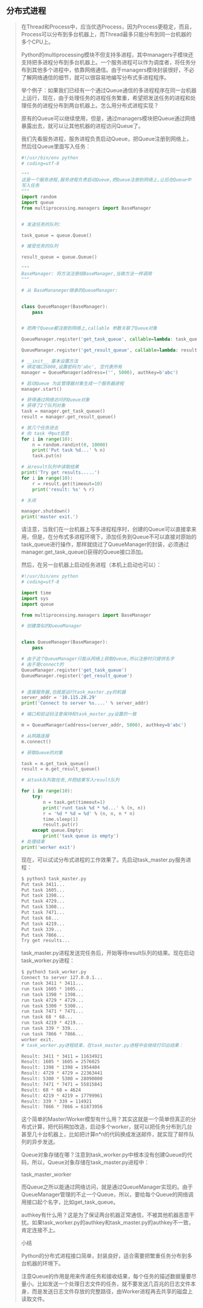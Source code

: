## 分布式进程

> 在Thread和Process中，应当优选Process，因为Process更稳定，而且，Process可以分布到多台机器上，而Thread最多只能分布到同一台机器的多个CPU上。
>
> Python的multiprocessing模块不但支持多进程，其中managers子模块还支持把多进程分布到多台机器上。一个服务进程可以作为调度者，将任务分布到其他多个进程中，依靠网络通信。由于managers模块封装很好，不必了解网络通信的细节，就可以很容易地编写分布式多进程程序。
>
> 举个例子：如果我们已经有一个通过Queue通信的多进程程序在同一台机器上运行，现在，由于处理任务的进程任务繁重，希望把发送任务的进程和处理任务的进程分布到两台机器上。怎么用分布式进程实现？
>
> 原有的Queue可以继续使用，但是，通过managers模块把Queue通过网络暴露出去，就可以让其他机器的进程访问Queue了。
>
> 我们先看服务进程，服务进程负责启动Queue，把Queue注册到网络上，然后往Queue里面写入任务：
>
> ```python
> #!/usr/bin/env python
> # coding=utf-8
>
> """
> 这是一个服务进程,服务进程负责启动Queue,把Queue注册到网络上,让后在Queue中
> 写入任务
> """
> import random
> import queue
> from multiprocessing.managers import BaseManager
>
>
> # 发送任务的队列:
>
> task_queue = queue.Queue()
>
> # 接受任务的队列
>
> result_queue = queue.Queue()
>
> """
> BaseManager: 将方法注册给BaseManager,当做方法一样调用
> """
>
> # 从 BaseMananeger继承的QueueManager:
>
>
> class QueueManager(BaseManager):
>     pass
>
>
> # 把两个Queue都注册到网络上,callable 参数关联了Queue对象
>
> QueueManager.register('get_task_queue', callable=lambda: task_queue)
>
> QueueManager.register('get_result_queue', callable=lambda: result_queue)
>
> # __init__ 基本设置方法
> # 绑定端口5000,设置密码为'abc', 空代表所有
> manager = QueueManager(address=('', 5000), authkey=b'abc')
>
> # 启动Queue 为此管理器对象生成一个服务器进程
> manager.start()
>
> # 获得通过网络访问的Queue对象
> # 获得了2个队列对象
> task = manager.get_task_queue()
> result = manager.get_result_queue()
>
> # 放几个任务进去
> # 向 task 中put信息
> for i in range(10):
>     n = random.randint(0, 10000)
>     print('Put task %d...' % n)
>     task.put(n)
>
> # 从result队列中读取结果
> print('Try get results.....')
> for i in range(10):
>     r = result.get(timeout=10)
>     print('result: %s' % r)
>
> # 关闭
>
> manager.shutdown()
> print('master exit.')
>
> ```
>
> 请注意，当我们在一台机器上写多进程程序时，创建的Queue可以直接拿来用，但是，在分布式多进程环境下，添加任务到Queue不可以直接对原始的task_queue进行操作，那样就绕过了QueueManager的封装，必须通过manager.get_task_queue()获得的Queue接口添加。
>
> 然后，在另一台机器上启动任务进程（本机上启动也可以）：
>
> ```python
> #!/usr/bin/env python
> # coding=utf-8
>
> import time
> import sys
> import queue
>
> from multiprocessing.managers import BaseManager
>
> # 创建类似的QueueManager
>
>
> class QueueManager(BaseManager):
>     pass
>
> # 由于这个QueueManager只能从网络上获取Queue,所以注册时只提供名字
> # 由于是connect的
> QueueManager.register('get_task_queue')
> QueueManager.register('get_result_queue')
>
>
> # 连接服务器,也就是运行task_master.py的机器
> server_addr = '10.115.28.29'
> print('Connect to server %s....' % server_addr)
>
> # 端口和验证码注意保持和task_master.py设置的一致
>
> m = QueueManager(address=(server_addr, 5000), authkey=b'abc')
>
> # 从网路连接
> m.connect()
>
> # 获取Queue的对象
>
> task = m.get_task_queue()
> result = m.get_result_queue()
>
> # 从task队列取任务,并把结果写入result队列
>
> for i in range(10):
>     try:
>         n = task.get(timeout=1)
>         print('runt task %d * %d...' % (n, n))
>         r = '%d * %d = %d' % (n, n, n * n)
>         time.sleep(1)
>         result.put(r)
>     except queue.Empty:
>         print('task queue is empty')
> # 处理结束
> print('worker exit')
>
> ```
>
> 现在，可以试试分布式进程的工作效果了。先启动task_master.py服务进程：
>
> ```bash
> $ python3 task_master.py 
> Put task 3411...
> Put task 1605...
> Put task 1398...
> Put task 4729...
> Put task 5300...
> Put task 7471...
> Put task 68...
> Put task 4219...
> Put task 339...
> Put task 7866...
> Try get results...
> ```
>
> task_master.py进程发送完任务后，开始等待result队列的结果。现在启动task_worker.py进程：
>
> ```bash
> $ python3 task_worker.py
> Connect to server 127.0.0.1...
> run task 3411 * 3411...
> run task 1605 * 1605...
> run task 1398 * 1398...
> run task 4729 * 4729...
> run task 5300 * 5300...
> run task 7471 * 7471...
> run task 68 * 68...
> run task 4219 * 4219...
> run task 339 * 339...
> run task 7866 * 7866...
> worker exit.
> # task_worker.py进程结束，在task_master.py进程中会继续打印出结果：
>
> Result: 3411 * 3411 = 11634921
> Result: 1605 * 1605 = 2576025
> Result: 1398 * 1398 = 1954404
> Result: 4729 * 4729 = 22363441
> Result: 5300 * 5300 = 28090000
> Result: 7471 * 7471 = 55815841
> Result: 68 * 68 = 4624
> Result: 4219 * 4219 = 17799961
> Result: 339 * 339 = 114921
> Result: 7866 * 7866 = 61873956
> ```
>
> 这个简单的Master/Worker模型有什么用？其实这就是一个简单但真正的分布式计算，把代码稍加改造，启动多个worker，就可以把任务分布到几台甚至几十台机器上，比如把计算n*n的代码换成发送邮件，就实现了邮件队列的异步发送。
>
> Queue对象存储在哪？注意到task_worker.py中根本没有创建Queue的代码，所以，Queue对象存储在task_master.py进程中：
>
> task_master_worker
>
> 而Queue之所以能通过网络访问，就是通过QueueManager实现的。由于QueueManager管理的不止一个Queue，所以，要给每个Queue的网络调用接口起个名字，比如get_task_queue。
>
> authkey有什么用？这是为了保证两台机器正常通信，不被其他机器恶意干扰。如果task_worker.py的authkey和task_master.py的authkey不一致，肯定连接不上。
>
> 小结
>
> Python的分布式进程接口简单，封装良好，适合需要把繁重任务分布到多台机器的环境下。
>
> 注意Queue的作用是用来传递任务和接收结果，每个任务的描述数据量要尽量小。比如发送一个处理日志文件的任务，就不要发送几百兆的日志文件本身，而是发送日志文件存放的完整路径，由Worker进程再去共享的磁盘上读取文件。

